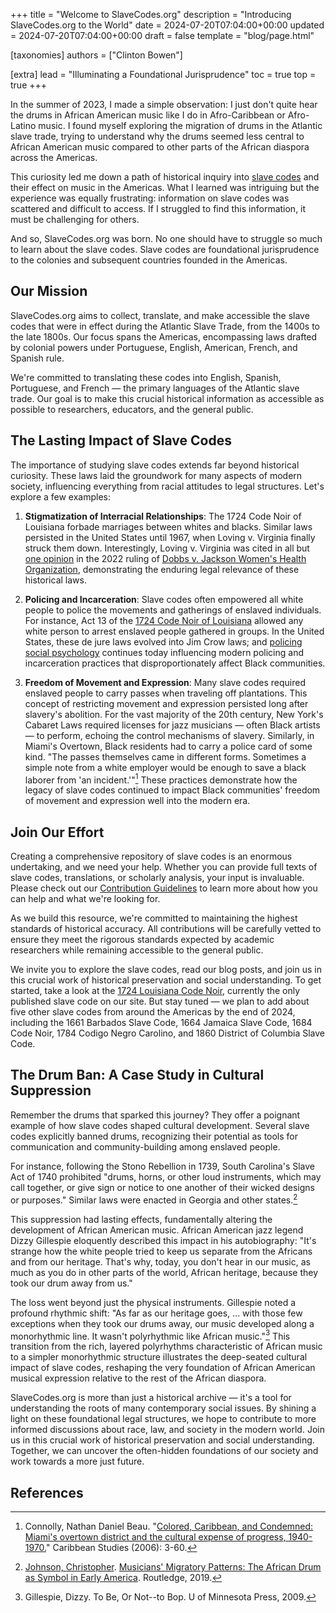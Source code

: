 +++
title = "Welcome to SlaveCodes.org"
description = "Introducing SlaveCodes.org to the World"
date = 2024-07-20T07:04:00+00:00
updated = 2024-07-20T07:04:00+00:00
draft = false
template = "blog/page.html"

[taxonomies]
authors = ["Clinton Bowen"]

[extra]
lead = "Illuminating a Foundational Jurisprudence"
toc = true
top = true
+++

In the summer of 2023, I made a simple observation: I just don't quite hear the drums in African American music like I do in Afro-Caribbean or Afro-Latino music. I found myself exploring the migration of drums in the Atlantic slave trade, trying to understand why the drums seemed less central to African American music compared to other parts of the African diaspora across the Americas.

This curiosity led me down a path of historical inquiry into <a href="#" class="tooltip-wrapper" data-bs-toggle="tooltip" data-bs-title="any of the set of rules based on the concept that enslaved persons were property, not persons.">slave codes</a> and their effect on music in the Americas. What I learned was intriguing but the experience was equally frustrating: information on slave codes was scattered and difficult to access. If I struggled to find this information, it must be challenging for others.

And so, SlaveCodes.org was born. No one should have to struggle so much to learn about the slave codes. Slave codes are foundational jurisprudence to the colonies and subsequent countries founded in the Americas.

## Our Mission

SlaveCodes.org aims to collect, translate, and make accessible the slave codes that were in effect during the Atlantic Slave Trade, from the 1400s to the late 1800s. Our focus spans the Americas, encompassing laws drafted by colonial powers under Portuguese, English, American, French, and Spanish rule.

We're committed to translating these codes into English, Spanish, Portuguese, and French — the primary languages of the Atlantic slave trade. Our goal is to make this crucial historical information as accessible as possible to researchers, educators, and the general public.

## The Lasting Impact of Slave Codes

The importance of studying slave codes extends far beyond historical curiosity. These laws laid the groundwork for many aspects of modern society, influencing everything from racial attitudes to legal structures. Let's explore a few examples:

1. **Stigmatization of Interracial Relationships**: The 1724 Code Noir of Louisiana forbade marriages between whites and blacks. Similar laws persisted in the United States until 1967, when Loving v. Virginia finally struck them down. Interestingly, Loving v. Virginia was cited in all but <a href="#" class="tooltip-wrapper" data-bs-toggle="tooltip" data-bs-title="Justice Thomas wrote a separate concurring opinion for which omitted Loving v. Virginia.">one opinion</a> in the 2022 ruling of [Dobbs v. Jackson Women's Health Organization](https://www.supremecourt.gov/opinions/21pdf/19-1392_6j37.pdf), demonstrating the enduring legal relevance of these historical laws.

2. **Policing and Incarceration**: Slave codes often empowered all white people to police the movements and gatherings of enslaved individuals. For instance, Act 13 of the [1724 Code Noir of Louisiana](/codes/1724-louisiana-code-noir/slave-code/) allowed any white person to arrest enslaved people gathered in groups. In the United States, these de jure laws evolved into Jim Crow laws; and <a href="#" class="tooltip-wrapper" data-bs-toggle="tooltip" data-bs-title="lynch mobs happened.">policing social psychology</a> continues today influencing modern policing and incarceration practices that disproportionately affect Black communities.

3. **Freedom of Movement and Expression**: Many slave codes required enslaved people to carry passes when traveling off plantations. This concept of restricting movement and expression persisted long after slavery's abolition. For the vast majority of the 20th century, New York's Cabaret Laws required licenses for jazz musicians — often Black artists — to perform, echoing the control mechanisms of slavery. Similarly, in Miami's Overtown, Black residents had to carry a police card of some kind. "The passes themselves came in different forms. Sometimes a simple note from a white employer would be enough to save a black laborer from 'an incident.'"[^miami] These practices demonstrate how the legacy of slave codes continued to impact Black communities' freedom of movement and expression well into the modern era.


## Join Our Effort

Creating a comprehensive repository of slave codes is an enormous undertaking, and we need your help. Whether you can provide full texts of slave codes, translations, or scholarly analysis, your input is invaluable. Please check out our [Contribution Guidelines](/contributing/) to learn more about how you can help and what we're looking for.

As we build this resource, we're committed to maintaining the highest standards of historical accuracy. All contributions will be carefully vetted to ensure they meet the rigorous standards expected by academic researchers while remaining accessible to the general public.

We invite you to explore the slave codes, read our blog posts, and join us in this crucial work of historical preservation and social understanding. To get started, take a look at the [1724 Louisiana Code Noir](/codes/1724-louisiana-code-noir/slave-code/), currently the only published slave code on our site. But stay tuned — we plan to add about five other slave codes from around the Americas by the end of 2024, including the 1661 Barbados Slave Code, 1664 Jamaica Slave Code, 1684 Code Noir, 1784 Codigo Negro Carolino, and 1860 District of Columbia Slave Code.

## The Drum Ban: A Case Study in Cultural Suppression

Remember the drums that sparked this journey? They offer a poignant example of how slave codes shaped cultural development. Several slave codes explicitly banned drums, recognizing their potential as tools for communication and community-building among enslaved people.

For instance, following the Stono Rebellion in 1739, South Carolina's Slave Act of 1740 prohibited "drums, horns, or other loud instruments, which may call together, or give sign or notice to one another of their wicked designs or purposes." Similar laws were enacted in Georgia and other states.[^cj]

This suppression had lasting effects, fundamentally altering the development of African American music. African American jazz legend Dizzy Gillespie eloquently described this impact in his autobiography: "It's strange how the white people tried to keep us separate from the Africans and from our heritage. That's why, today, you don't hear in our music, as much as you do in other parts of the world, African heritage, because they took our drum away from us."

The loss went beyond just the physical instruments. Gillespie noted a profound rhythmic shift: "As far as our heritage goes, ... with those few exceptions when they took our drums away, our music developed along a monorhythmic line. It wasn't polyrhythmic like African music."[^dizzy] This transition from the rich, layered polyrhythms characteristic of African music to a simpler monorhythmic structure illustrates the deep-seated cultural impact of slave codes, reshaping the very foundation of African American musical expression relative to the rest of the African diaspora.

SlaveCodes.org is more than just a historical archive — it's a tool for understanding the roots of many contemporary social issues. By shining a light on these foundational legal structures, we hope to contribute to more informed discussions about race, law, and society in the modern world. Join us in this crucial work of historical preservation and social understanding. Together, we can uncover the often-hidden foundations of our society and work towards a more just future.

## References

[^miami]: Connolly, Nathan Daniel Beau. "[Colored, Caribbean, and Condemned: Miami's overtown district and the cultural expense of progress, 1940-1970.](https://www.redalyc.org/pdf/392/39211247001.pdf)" Caribbean Studies (2006): 3-60.

[^cj]: <a href="#" class="tooltip-wrapper" data-bs-toggle="tooltip" data-bs-title="I'm dedicating this blog post to the late Christopher Johnson. His work on history of the drums in the United States is absolutely remarkable.">Johnson, Christopher</a>. [Musicians' Migratory Patterns: The African Drum as Symbol in Early America](https://www.routledge.com/Musicians-Migratory-Patterns-The-African-Drum-as-Symbol-in-Early-America/Johnson/p/book/9781032240091). Routledge, 2019.

[^dizzy]: Gillespie, Dizzy. To Be, Or Not--to Bop. U of Minnesota Press, 2009.